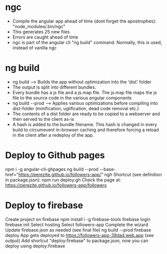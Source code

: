 # ngc
- Compile the angular app ahead of time (dont forget the apostrophes): "node_modules/.bin/ngc"
- This generates 25 new files
- Errors are caught ahead of time
- ngc is part of the angular cli "ng build" command. Normally, this is used, instead of vanilla ngc

# ng build
- ng build --> Builds the app without optimization into the 'dist' folder
- The output is split into different bundles. 
- Every bundle has a js file and a js.map file. The js.map file maps the js file to the source code in the various angular components
- ng build --prod --> Applies various optimizations before compiling into dist-folder (minification, uglification, dead code removal etc.)
- The contents of a dist folder are ready to be copied to a webserver and then served to the client as-is
- A hash is added to the bundle filename. This hash is changed in every build to circumevent in-browser caching and therefore forcing a reload in the client after a redeploy of the app.

# Deploy to Github pages
npm i -g angular-cli-ghpages
ng build --prod --base-href="https://perezite.github.io/followers-app/"
ngh
Shortcut (see definition in package.json): npm run deploy:gh
Check the page at: https://perezite.github.io/followers-app/followers

# Deploy to firebase
Create project on firebase
npm install i -g firebase-tools
firebase login
firebase init
Select hosting
Select followers-app
Complete the wizard
Update firebase.json as needed (see final file)
ng build --prod
firebase deploy
App gets deployed to https://followers-app-38dad.web.app (see output)
Add shortcut "deploy:firebase" to package.json, now you can deploy using deploy:firebase